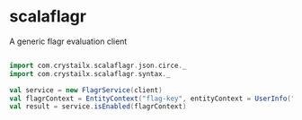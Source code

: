 # scalaflagr
A generic flagr evaluation client 

```scala

```

```scala
import com.crystailx.scalaflagr.json.circe._
import com.crystailx.scalaflagr.syntax._

val service = new FlagrService(client)
val flagrContext = EntityContext("flag-key", entityContext = UserInfo("TW"))
val result = service.isEnabled(flagrContext)
```